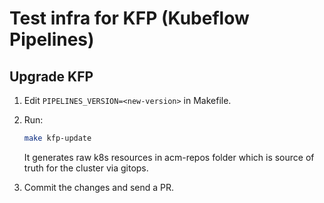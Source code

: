 # Test infra for KFP (Kubeflow Pipelines)

## Upgrade KFP

1. Edit `PIPELINES_VERSION=<new-version>` in Makefile.

1. Run:

    ```bash
    make kfp-update
    ```

    It generates raw k8s resources in acm-repos folder which is source of truth for the cluster via gitops.

1. Commit the changes and send a PR.
